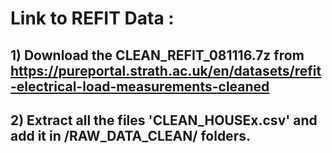 # Link to REFIT Data :

## 1) Download the CLEAN_REFIT_081116.7z from https://pureportal.strath.ac.uk/en/datasets/refit-electrical-load-measurements-cleaned
## 2) Extract all the files 'CLEAN_HOUSEx.csv' and add it in /RAW_DATA_CLEAN/ folders.
